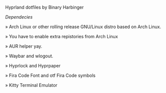 Hyprland dotfiles by Binary Harbinger

*Dependecies*
  
  » Arch Linux or other rolling release GNU/Linux distro based on Arch Linux.

  » You have to enable extra repistories from Arch Linux

  » AUR helper yay.

  » Waybar and wlogout.

  » Hyprlock and Hyprpaper

  » Fira Code Font and otf Fira Code symbols

  » Kitty Terminal Emulator
